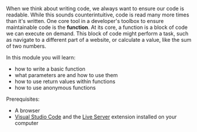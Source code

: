 When we think about writing code, we always want to ensure our code is readable. While this sounds counterintuitive, code is read many more times than it's written. One core tool in a developer's toolbox to ensure maintainable code is the **function**. At its core, a function is a block of code we can execute on demand. This block of code might perform a task, such as navigate to a different part of a website, or calculate a value, like the sum of two numbers.

In this module you will learn:

* how to write a basic function
* what parameters are and how to use them
* how to use return values within functions
* how to use anonymous functions

Prerequisites:

* A browser
* [Visual Studio Code](https://code.visualstudio.com/learntocode/?utm_source=MSLearn&utm_medium=direct&utm_campaign=PartnerLessons) and the [Live Server](https://marketplace.visualstudio.com/items?itemName=ritwickdey.LiveServer) extension installed on your computer
